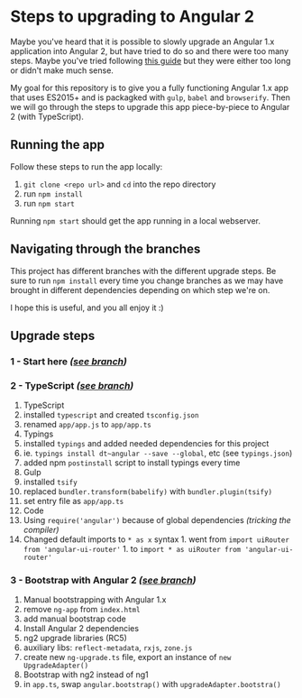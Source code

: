 # Steps to upgrading to Angular 2

Maybe you've heard that it is possible to slowly upgrade an Angular 1.x application into Angular 2, but have tried to do so and there were too many steps. Maybe you've tried following [this guide](https://angular.io/docs/ts/latest/guide/upgrade.html) but they were either too long or didn't make much sense.

My goal for this repository is to give you a fully functioning Angular 1.x app that uses ES2015+ and is packagked with `gulp`, `babel` and `browserify`. Then we will go through the steps to upgrade this app piece-by-piece to Angular 2 (with TypeScript).

## Running the app

Follow these steps to run the app locally:

1. `git clone <repo url>` and `cd` into the repo directory
2. run `npm install`
3. run `npm start`

Running `npm start` should get the app running in a local webserver.

## Navigating through the branches

This project has different branches with the different upgrade steps. Be sure to run `npm install` every time you change branches as we may have brought in different dependencies depending on which step we're on.

I hope this is useful, and you all enjoy it :)

## Upgrade steps

### 1 - Start here _([see branch](https://github.com/sergiocruz/upgrade-ng1-to-ng2/tree/1-start-here))_

### 2 - TypeScript _([see branch](https://github.com/sergiocruz/upgrade-ng1-to-ng2/tree/2-typescript))_

1. TypeScript
  1. installed `typescript` and created `tsconfig.json`
  1. renamed `app/app.js` to `app/app.ts`
1. Typings
  1. installed `typings` and added needed dependencies for this project
  1. ie. `typings install dt~angular --save --global`, etc (see `typings.json`)
  1. added npm `postinstall` script to install typings every time
1. Gulp
  1. installed `tsify`
  1. replaced `bundler.transform(babelify)` with `bundler.plugin(tsify)`
  1. set entry file as `app/app.ts`
1. Code
  1. Using `require('angular')` because of global dependencies _(tricking the compiler)_
  1. Changed default imports to `* as x` syntax
    1. went from `import uiRouter from 'angular-ui-router'`
    1. to `import * as uiRouter from 'angular-ui-router'`

### 3 - Bootstrap with Angular 2 _([see branch](https://github.com/sergiocruz/upgrade-ng1-to-ng2/tree/3-angular2))_

1. Manual bootstrapping with Angular 1.x
  1. remove `ng-app` from `index.html`
  1. add manual bootstrap code
1. Install Angular 2 dependencies
  1. ng2 upgrade libraries (RC5)
  1. auxiliary libs: `reflect-metadata`, `rxjs`, `zone.js`
  1. create new `ng-upgrade.ts` file, export an instance of `new UpgradeAdapter()`
1. Bootstrap with ng2 instead of ng1
  1. in `app.ts`, swap `angular.bootstrap()` with `upgradeAdapter.bootstra()`
